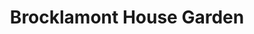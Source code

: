 ---
title: "Brocklamont House Garden"
address: "2 Old Galgorm Road, Ballymena, Co. Antrim, BT42 1AL"
tel: "+44 (0)28 2564 1469"
county: "Antrim"
category: "Gardens"
type: "Content"
lat: "54.861106872558594"
lng: "-6.295894145965576"
---